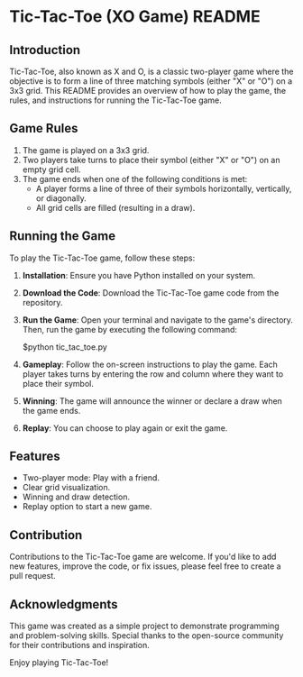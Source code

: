 # Tic-Tac-Toe (XO Game) README

## Introduction

Tic-Tac-Toe, also known as X and O, is a classic two-player game where the objective is to form a line of three matching symbols (either "X" or "O") on a 3x3 grid. This README provides an overview of how to play the game, the rules, and instructions for running the Tic-Tac-Toe game.

## Game Rules

1. The game is played on a 3x3 grid.
2. Two players take turns to place their symbol (either "X" or "O") on an empty grid cell.
3. The game ends when one of the following conditions is met:
   - A player forms a line of three of their symbols horizontally, vertically, or diagonally.
   - All grid cells are filled (resulting in a draw).

## Running the Game

To play the Tic-Tac-Toe game, follow these steps:

1. **Installation**: Ensure you have Python installed on your system.

2. **Download the Code**: Download the Tic-Tac-Toe game code from the repository.

3. **Run the Game**: Open your terminal and navigate to the game's directory. Then, run the game by executing the following command:

   $python tic_tac_toe.py

4. **Gameplay**: Follow the on-screen instructions to play the game. Each player takes turns by entering the row and column where they want to place their symbol.

5. **Winning**: The game will announce the winner or declare a draw when the game ends.

6. **Replay**: You can choose to play again or exit the game.

## Features

- Two-player mode: Play with a friend.
- Clear grid visualization.
- Winning and draw detection.
- Replay option to start a new game.

## Contribution

Contributions to the Tic-Tac-Toe game are welcome. If you'd like to add new features, improve the code, or fix issues, please feel free to create a pull request.

## Acknowledgments

This game was created as a simple project to demonstrate programming and problem-solving skills. Special thanks to the open-source community for their contributions and inspiration.

Enjoy playing Tic-Tac-Toe!
